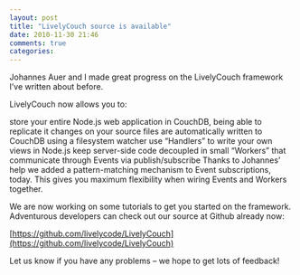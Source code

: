 ```yaml
---
layout: post
title: "LivelyCouch source is available"
date: 2010-11-30 21:46
comments: true
categories: 
---
```

Johannes Auer and I made great progress on the LivelyCouch framework I’ve written about before.

LivelyCouch now allows you to:

store your entire Node.js web application in CouchDB, being able to replicate it
changes on your source files are automatically written to CouchDB using a filesystem watcher
use “Handlers” to write your own views in Node.js
keep server-side code decoupled in small “Workers” that communicate through Events via publish/subscribe
Thanks to Johannes’ help we added a pattern-matching mechanism to Event subscriptions, today. This gives you maximum flexibility when wiring Events and Workers together.

We are now working on some tutorials to get you started on the framework.
Adventurous developers can check out our source at Github already now:

[https://github.com/livelycode/LivelyCouch](https://github.com/livelycode/LivelyCouch)

Let us know if you have any problems – we hope to get lots of feedback!